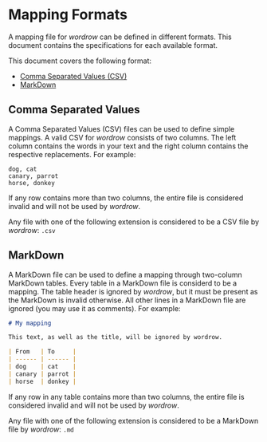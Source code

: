 # Mapping Formats

A mapping file for *wordrow* can be defined in different formats. This document
contains the specifications for each available format.

This document covers the following format:

- [Comma Separated Values (CSV)](#comma-separated-values)
- [MarkDown](#markdown)

## Comma Separated Values

A Comma Separated Values (CSV) files can be used to define simple mappings. A
valid CSV for *wordrow* consists of two columns. The left column contains the
words in your text and the right column contains the respective replacements.
For example:

```csv
dog, cat
canary, parrot
horse, donkey
```

If any row contains more than two columns, the entire file is considered invalid
and will not be used by *wordrow*.

Any file with one of the following extension is considered to be a CSV file by
*wordrow*: `.csv`

## MarkDown

A MarkDown file can be used to define a mapping through two-column MarkDown
tables. Every table in a MarkDown file is considerd to be a mapping. The table
header is ignored by *wordrow*, but it must be present as the MarkDown is
invalid otherwise. All other lines in a MarkDown file are ignored (you may use
it as comments). For example:

```markdown
# My mapping

This text, as well as the title, will be ignored by wordrow.

| From   | To     |
| ------ | ------ |
| dog    | cat    |
| canary | parrot |
| horse  | donkey |
```

If any row in any table contains more than two columns, the entire file is
considered invalid and will not be used by *wordrow*.

Any file with one of the following extension is considered to be a MarkDown
file by *wordrow*: `.md`
